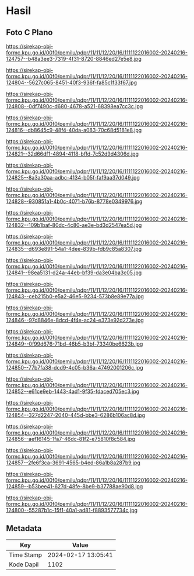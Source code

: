 # Hasil

## Foto C Plano

https://sirekap-obj-formc.kpu.go.id/00f0/pemilu/pdpr/11/11/12/20/16/1111122016002-20240216-124757--b48a3ee3-7319-4f31-8720-8846ed27e5e8.jpg

https://sirekap-obj-formc.kpu.go.id/00f0/pemilu/pdpr/11/11/12/20/16/1111122016002-20240216-124804--5627c065-8451-40f3-936f-fa85c1f33f67.jpg

https://sirekap-obj-formc.kpu.go.id/00f0/pemilu/pdpr/11/11/12/20/16/1111122016002-20240216-124808--0df7490c-d680-4678-a521-68398ea7cc3c.jpg

https://sirekap-obj-formc.kpu.go.id/00f0/pemilu/pdpr/11/11/12/20/16/1111122016002-20240216-124816--db8645c9-48f4-40da-a083-70c68d5181e8.jpg

https://sirekap-obj-formc.kpu.go.id/00f0/pemilu/pdpr/11/11/12/20/16/1111122016002-20240216-124821--32d66df1-4894-4118-bffd-7c52d9d4306d.jpg

https://sirekap-obj-formc.kpu.go.id/00f0/pemilu/pdpr/11/11/12/20/16/1111122016002-20240216-124825--8a3a30aa-adbc-4134-b05f-faf9aa37d049.jpg

https://sirekap-obj-formc.kpu.go.id/00f0/pemilu/pdpr/11/11/12/20/16/1111122016002-20240216-124828--930851a1-4b0c-4071-b76b-8778e0349976.jpg

https://sirekap-obj-formc.kpu.go.id/00f0/pemilu/pdpr/11/11/12/20/16/1111122016002-20240216-124832--109b1baf-80dc-4c80-ae3e-bd3d2547ea5d.jpg

https://sirekap-obj-formc.kpu.go.id/00f0/pemilu/pdpr/11/11/12/20/16/1111122016002-20240216-124835--d693e891-54a1-4dee-839b-fdb9c85a8307.jpg

https://sirekap-obj-formc.kpu.go.id/00f0/pemilu/pdpr/11/11/12/20/16/1111122016002-20240216-124841--98ea5131-d24a-44eb-bf39-da3e04ba3c05.jpg

https://sirekap-obj-formc.kpu.go.id/00f0/pemilu/pdpr/11/11/12/20/16/1111122016002-20240216-124843--ceb215b0-e5a2-46e5-9234-573b8e89e77a.jpg

https://sirekap-obj-formc.kpu.go.id/00f0/pemilu/pdpr/11/11/12/20/16/1111122016002-20240216-124846--97d8846e-8dcd-4f4e-ac24-e373e92d273e.jpg

https://sirekap-obj-formc.kpu.go.id/00f0/pemilu/pdpr/11/11/12/20/16/1111122016002-20240216-124849--0f99d676-71bd-46b5-b3bf-73340be6623b.jpg

https://sirekap-obj-formc.kpu.go.id/00f0/pemilu/pdpr/11/11/12/20/16/1111122016002-20240216-124850--77b7fa38-dcd9-4c05-b36a-47492001206c.jpg

https://sirekap-obj-formc.kpu.go.id/00f0/pemilu/pdpr/11/11/12/20/16/1111122016002-20240216-124852--e61ce9eb-1443-4ad1-9f35-fdaced705ec3.jpg

https://sirekap-obj-formc.kpu.go.id/00f0/pemilu/pdpr/11/11/12/20/16/1111122016002-20240216-124854--327d2247-2040-445d-bbe3-6286b106ac8d.jpg

https://sirekap-obj-formc.kpu.go.id/00f0/pemilu/pdpr/11/11/12/20/16/1111122016002-20240216-124856--aef16145-1fa7-46dc-81f2-e75810f8c584.jpg

https://sirekap-obj-formc.kpu.go.id/00f0/pemilu/pdpr/11/11/12/20/16/1111122016002-20240216-124857--2fe6f3ca-3691-4565-b4ed-86a1b8a287b9.jpg

https://sirekap-obj-formc.kpu.go.id/00f0/pemilu/pdpr/11/11/12/20/16/1111122016002-20240216-124859--b53bee41-627d-48fe-8be9-b37788ae90d8.jpg

https://sirekap-obj-formc.kpu.go.id/00f0/pemilu/pdpr/11/11/12/20/16/1111122016002-20240216-124800--55287b1c-15f1-40a1-ad81-f8893577734c.jpg


## Metadata

| Key        | Value               |
| ---------- | ------------------- |
| Time Stamp | 2024-02-17 13:05:41 |
| Kode Dapil | 1102                |



